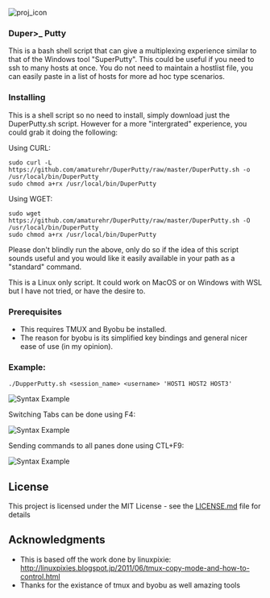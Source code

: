 ![proj_icon](https://www.shareicon.net/download/64x64/2016/07/15/618380_command_320x320.png) 
### Duper>_ Putty
This is a bash shell script that can give a multiplexing experience similar to that of the Windows tool "SuperPutty".  This could be useful if you need to ssh to many hosts at once.  You do not need to maintain a hostlist file, you can easily paste in a list of hosts for more ad hoc type scenarios.

### Installing
This is a shell script so no need to install, simply download just the DuperPutty.sh script.  However for a more "intergrated" experience, you could grab it doing the following:

Using CURL:
```
sudo curl -L https://github.com/amaturehr/DuperPutty/raw/master/DuperPutty.sh -o /usr/local/bin/DuperPutty
sudo chmod a+rx /usr/local/bin/DuperPutty
```
Using WGET:

```
sudo wget https://github.com/amaturehr/DuperPutty/raw/master/DuperPutty.sh -O  /usr/local/bin/DuperPutty
sudo chmod a+rx /usr/local/bin/DuperPutty
```
Please don't blindly run the above, only do so if the idea of this script sounds useful and you would like it easily available in your path as a "standard" command.

This is a Linux only script.  It could work on MacOS or on Windows with WSL but I have not tried, or have the desire to.

### Prerequisites
- This requires TMUX and Byobu be installed.
- The reason for byobu is its simplified key bindings and general nicer ease of use (in my opinion).

### Example:

```
./DupperPutty.sh <session_name> <username> 'HOST1 HOST2 HOST3'
```
![Syntax Example](https://github.com/amaturehr/DuperPutty/blob/master/.gifs/gif1.gif)

Switching Tabs can be done using F4:

![Syntax Example](https://github.com/amaturehr/DuperPutty/blob/master/.gifs/gif2.gif)

Sending commands to all panes done using CTL+F9:

![Syntax Example](https://github.com/amaturehr/DuperPutty/blob/master/.gifs/gif3.gif)


## License
This project is licensed under the MIT License - see the [LICENSE.md](https://github.com/amaturehr/DuperPutty/blob/master/LICENSE) file for details

## Acknowledgments
* This is based off the work done by linuxpixie: http://linuxpixies.blogspot.jp/2011/06/tmux-copy-mode-and-how-to-control.html
* Thanks for the existance of tmux and byobu as well amazing tools
